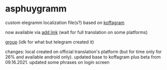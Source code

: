 # asphuygramm
custom elegramm localization file(s?)
based on <a href='https://t.me/koffagramupdates'>koffagram</a>

now available via <a href='https://t.me/setlanguage/asphuy'>add link</a> (wait for full translation on some platforms)

<a href='https://t.me/translation_asphuy'>group</a> (idk for what but telegram created it)


changes: local created on official translation's platform (but for time only for 26% and available android only). updated base to koffagram plus beta from 09.16.2021. updated some phrases on login screen
